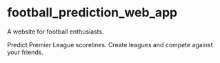 # football_prediction_web_app

A website for football enthusiasts.

Predict Premier League scorelines. Create leagues and compete against your friends.

